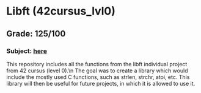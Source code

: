 # Libft (42cursus_lvl0)
## Grade: 125/100
### Subject: [here](Extras/en.subject.pdf)

This repository includes all the functions from the libft individual project from 42 cursus (level 0).\n
The goal was to create a library which would include the mostly used C functions, such as strlen, strchr, atoi, etc.
This library will then be useful for future projects, in which it is allowed to use it.

